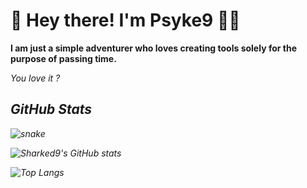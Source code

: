 # 👋 Hey there! I'm Psyke9 👨‍💻

<b>I am just a simple adventurer who loves creating tools solely for the purpose of passing time.</b>

<i>You love it ?<i>

## GitHub Stats

![snake](https://github.com/user-attachments/assets/bf6bc722-3b50-4500-855c-2720eda7836a)

![Sharked9's GitHub stats](https://github-readme-stats.vercel.app/api?username=Sharked9&show_icons=true&theme=radical) 

![Top Langs](https://github-readme-stats.vercel.app/api/top-langs/?username=Sharked9&layout=compact&theme=radical)

